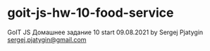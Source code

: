 ﻿# goit-js-hw-10-food-service
GoIT JS Домашнее задание 10
start 09.08.2021
by Sergej Pjatygin
sergej.pjatygin@gmail.com
